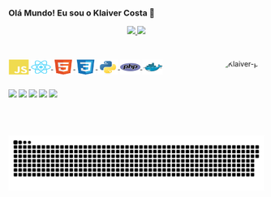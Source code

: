 ### Olá Mundo! Eu sou o Klaiver Costa 👋

<div align="center">
  <a href="https://github.com/KlaiverCosta">
  <img height="130em" src="https://github-readme-stats.vercel.app/api?username=KlaiverCosta&show_icons=true&theme=dark&include_all_commits=true&count_private=true"/>
  <img height="130em" src="https://github-readme-stats.vercel.app/api/top-langs/?username=KlaiverCosta&layout=compact&langs_count=7&theme=dark"/>
</div>

##

<div style="display: inline_block"><br>
  <img align="center" alt="Klaiver-Js" height="30" width="40" src="https://raw.githubusercontent.com/devicons/devicon/master/icons/javascript/javascript-plain.svg">
  <img align="center" alt="Klaiver-React" height="30" width="40" src="https://raw.githubusercontent.com/devicons/devicon/master/icons/react/react-original.svg">
  <img align="center" alt="Klaiver-HTML" height="30" width="40" src="https://raw.githubusercontent.com/devicons/devicon/master/icons/html5/html5-original.svg">
  <img align="center" alt="Klaiver-CSS" height="30" width="40" src="https://raw.githubusercontent.com/devicons/devicon/master/icons/css3/css3-original.svg">
  <img align="center" alt="Klaiver-Python" height="30" width="40" src="https://raw.githubusercontent.com/devicons/devicon/master/icons/python/python-original.svg">
  <img align="center" alt="Klaiver-Python" height="30" width="40" src="https://raw.githubusercontent.com/devicons/devicon/master/icons/php/php-original.svg">
  <img align="center" alt="Klaiver-Js" height="30" width="40" src="https://raw.githubusercontent.com/devicons/devicon/master/icons/docker/docker-original.svg">
  <img align="right" alt="Klaiver-pic" height="150" style="border-radius:50px;" src="https://i.giphy.com/media/Lny6Rw04nsOOc/giphy.gif">
</div>
  
  ##
 
<div> 
  <a href="https://www.instagram.com/klaiver.costa" target="_blank"><img src="https://img.shields.io/badge/-Instagram-%23E4405F?style=for-the-badge&logo=instagram&logoColor=white" target="_blank"></a>
 	<a href="https://twitter.com/klaivercostta" target="_blank"><img src="https://img.shields.io/badge/Twitter-1DA1F2?style=for-the-badge&logo=twitter&logoColor=white" target="_blank"></a>
 <a href="" target="_blank"><img src="https://img.shields.io/badge/Spotify-1ED760?&style=for-the-badge&logo=spotify&logoColor=white" target="_blank"></a> 
  <a href = "mailto:klaivercostta55@gmail.com"><img src="https://img.shields.io/badge/-Gmail-%23333?style=for-the-badge&logo=gmail&logoColor=white" target="_blank"></a>
  <a href="https://www.linkedin.com/in/klaiver-costa/" target="_blank"><img src="https://img.shields.io/badge/-LinkedIn-%230077B5?style=for-the-badge&logo=linkedin&logoColor=white" target="_blank"></a> 

  ##
 
  ![Snake animation](https://github.com/KlaiverCosta/KlaiverCosta/blob/output/github-contribution-grid-snake.svg)
 
</div>
